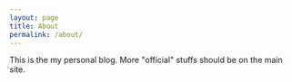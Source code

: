 ```yaml
---
layout: page
title: About
permalink: /about/
---
```


This is the my personal blog. More "official" stuffs should be on the main site.